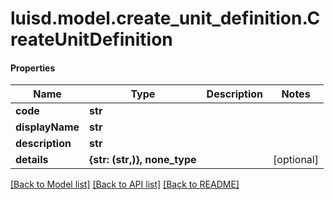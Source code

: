 # luisd.model.create_unit_definition.CreateUnitDefinition

#### Properties
Name | Type | Description | Notes
------------ | ------------- | ------------- | -------------
**code** | **str** |  | 
**displayName** | **str** |  | 
**description** | **str** |  | 
**details** | **{str: (str,)}, none_type** |  | [optional] 

[[Back to Model list]](../../README.md#documentation-for-models) [[Back to API list]](../../README.md#documentation-for-api-endpoints) [[Back to README]](../../README.md)


